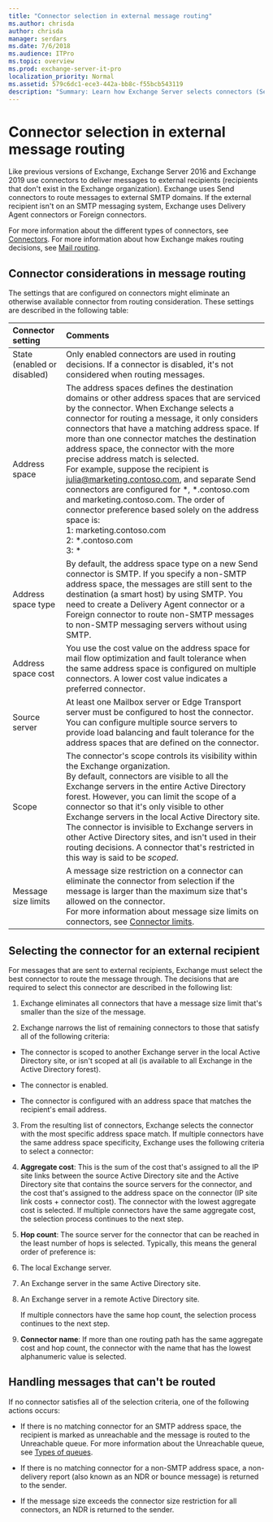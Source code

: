 ```yaml
---
title: "Connector selection in external message routing"
ms.author: chrisda
author: chrisda
manager: serdars
ms.date: 7/6/2018
ms.audience: ITPro
ms.topic: overview
ms.prod: exchange-server-it-pro
localization_priority: Normal
ms.assetid: 579c6dc1-ece3-442a-bb8c-f55bcb543119
description: "Summary: Learn how Exchange Server selects connectors (Send connectors, Delivery Agent connectors, or Foreign connectors) to deliver messages to external recipients."
---
```


# Connector selection in external message routing

Like previous versions of Exchange, Exchange Server 2016 and Exchange 2019 use connectors to deliver messages to external recipients (recipients that don't exist in the Exchange organization). Exchange uses Send connectors to route messages to external SMTP domains. If the external recipient isn't on an SMTP messaging system, Exchange uses Delivery Agent connectors or Foreign connectors.
  
 For more information about the different types of connectors, see [Connectors](../../mail-flow/connectors/connectors.md). For more information about how Exchange makes routing decisions, see [Mail routing](mail-routing.md).
  
## Connector considerations in message routing
<a name="CC"> </a>

The settings that are configured on connectors might eliminate an otherwise available connector from routing consideration. These settings are described in the following table:
  
|**Connector setting**|**Comments**|
|:-----|:-----|
|State (enabled or disabled)  <br/> |Only enabled connectors are used in routing decisions. If a connector is disabled, it's not considered when routing messages.  <br/> |
|Address space  <br/> |The address spaces defines the destination domains or other address spaces that are serviced by the connector. When Exchange selects a connector for routing a message, it only considers connectors that have a matching address space. If more than one connector matches the destination address space, the connector with the more precise address match is selected.  <br/> For example, suppose the recipient is julia@marketing.contoso.com, and separate Send connectors are configured for \*, \*.contoso.com and marketing.contoso.com. The order of connector preference based solely on the address space is:  <br/> 1: marketing.contoso.com  <br/> 2: \*.contoso.com  <br/> 3: \* <br/> |
|Address space type  <br/> |By default, the address space type on a new Send connector is SMTP. If you specify a non-SMTP address space, the messages are still sent to the destination (a smart host) by using SMTP. You need to create a Delivery Agent connector or a Foreign connector to route non-SMTP messages to non-SMTP messaging servers without using SMTP.  <br/> |
|Address space cost  <br/> |You use the cost value on the address space for mail flow optimization and fault tolerance when the same address space is configured on multiple connectors. A lower cost value indicates a preferred connector.  <br/> |
|Source server  <br/> |At least one Mailbox server or Edge Transport server must be configured to host the connector. You can configure multiple source servers to provide load balancing and fault tolerance for the address spaces that are defined on the connector.  <br/> |
|Scope  <br/> |The connector's scope controls its visibility within the Exchange organization.  <br/> By default, connectors are visible to all the Exchange servers in the entire Active Directory forest. However, you can limit the scope of a connector so that it's only visible to other Exchange servers in the local Active Directory site. The connector is invisible to Exchange servers in other Active Directory sites, and isn't used in their routing decisions. A connector that's restricted in this way is said to be *scoped*.  <br/> |
|Message size limits  <br/> |A message size restriction on a connector can eliminate the connector from selection if the message is larger than the maximum size that's allowed on the connector.  <br/> For more information about message size limits on connectors, see [Connector limits](../message-size-limits.md#connector-limits).  <br/> |
   
## Selecting the connector for an external recipient
<a name="Select"> </a>

For messages that are sent to external recipients, Exchange must select the best connector to route the message through. The decisions that are required to select this connector are described in the following list:
  
1. Exchange eliminates all connectors that have a message size limit that's smaller than the size of the message.
    
2. Exchange narrows the list of remaining connectors to those that satisfy all of the following criteria:
    
  - The connector is scoped to another Exchange server in the local Active Directory site, or isn't scoped at all (is available to all Exchange in the Active Directory forest).
    
  - The connector is enabled.
    
  - The connector is configured with an address space that matches the recipient's email address.
    
3. From the resulting list of connectors, Exchange selects the connector with the most specific address space match. If multiple connectors have the same address space specificity, Exchange uses the following criteria to select a connector:
    
1. **Aggregate cost**: This is the sum of the cost that's assigned to all the IP site links between the source Active Directory site and the Active Directory site that contains the source servers for the connector, and the cost that's assigned to the address space on the connector (IP site link costs + connector cost). The connector with the lowest aggregate cost is selected. If multiple connectors have the same aggregate cost, the selection process continues to the next step.
    
2. **Hop count**: The source server for the connector that can be reached in the least number of hops is selected. Typically, this means the general order of preference is:
    
1. The local Exchange server.
    
2. An Exchange server in the same Active Directory site.
    
3. An Exchange server in a remote Active Directory site.
    
    If multiple connectors have the same hop count, the selection process continues to the next step.
    
3. **Connector name**: If more than one routing path has the same aggregate cost and hop count, the connector with the name that has the lowest alphanumeric value is selected.
    
## Handling messages that can't be routed
<a name="Select"> </a>

If no connector satisfies all of the selection criteria, one of the following actions occurs:
  
- If there is no matching connector for an SMTP address space, the recipient is marked as unreachable and the message is routed to the Unreachable queue. For more information about the Unreachable queue, see [Types of queues](../queues/queues.md#types-of-queues).
    
- If there is no matching connector for a non-SMTP address space, a non-delivery report (also known as an NDR or bounce message) is returned to the sender.
    
- If the message size exceeds the connector size restriction for all connectors, an NDR is returned to the sender.
    

